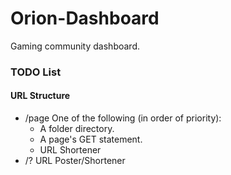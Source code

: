 # Orion-Dashboard
Gaming community dashboard. 

### TODO List

#### URL Structure
* /page One of the following (in order of priority): 
  * A folder directory.
  * A page's GET statement.
  * URL Shortener
* /? URL Poster/Shortener